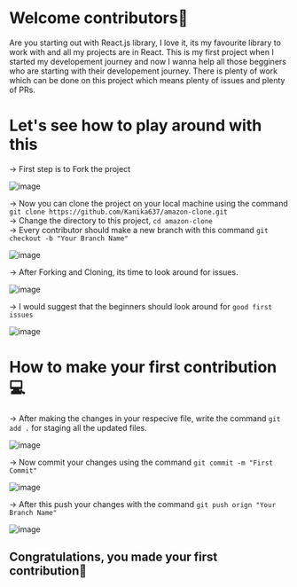 # Welcome contributors👋

Are you starting out with React.js library, I love it, its my favourite library to work with and all my projects are in React.
This is my first project when I started my developement journey and now I wanna help all those begginers who are starting with their developement journey.
There is plenty of work which can be done on this project which means plenty of issues and plenty of PRs.

# Let's see how to play around with this

-> First step is to Fork the project 

![image](https://user-images.githubusercontent.com/84350895/185336095-c0f30b95-6c2c-4fe5-970a-c42b0cd7a38e.png)

-> Now you can clone the project on your local machine using the command `git clone https://github.com/Kanika637/amazon-clone.git`<br>
-> Change the directory to this project, `cd amazon-clone`<br>
-> Every contributor should make a new branch with this command `git checkout -b "Your Branch Name"`<br>

![image](https://user-images.githubusercontent.com/84350895/185337705-816d01c9-9700-48c3-b4ff-bbe6f54a2ab5.png)

-> After Forking and Cloning, its time to look around for issues.<br>

![image](https://user-images.githubusercontent.com/84350895/185336431-123128f6-efa2-4d99-8901-4434a2778fac.png)

-> I would suggest that the beginners should look around for `good first issues`<br>

![image](https://user-images.githubusercontent.com/84350895/185336674-12f8c6ee-e323-4047-b8dd-70e23173447f.png)


# How to make your first contribution💻<br>

-> After making the changes in your respecive file, write the command `git add .` for staging all the updated files.<br>

![image](https://user-images.githubusercontent.com/84350895/185337315-f8034e98-6ad3-4033-a3d4-297e5a0b0639.png)

-> Now commit your changes using the command `git commit -m "First Commit"`<br>

![image](https://user-images.githubusercontent.com/84350895/185337393-3816bdfb-1f39-4c4e-a676-c0d63531db6b.png)

-> After this push your changes with the command `git push orign "Your Branch Name"`<br>

![image](https://user-images.githubusercontent.com/84350895/185337828-2493f23e-aeeb-4c6d-bccb-25ac137a9029.png)


## Congratulations, you made your first contribution🥳
